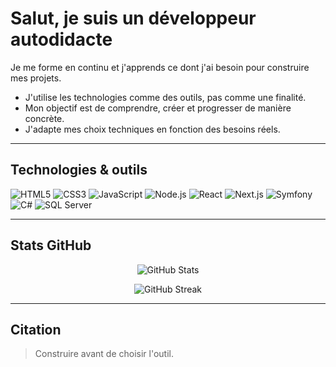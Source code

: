 # Salut, je suis un développeur autodidacte

Je me forme en continu et j'apprends ce dont j'ai besoin pour construire mes projets.

- J'utilise les technologies comme des outils, pas comme une finalité.
- Mon objectif est de comprendre, créer et progresser de manière concrète.
- J'adapte mes choix techniques en fonction des besoins réels.

---

## Technologies & outils

![HTML5](https://img.shields.io/badge/HTML5-E34F26?style=for-the-badge&logo=html5&logoColor=white)
![CSS3](https://img.shields.io/badge/CSS3-1572B6?style=for-the-badge&logo=css3&logoColor=white)
![JavaScript](https://img.shields.io/badge/JavaScript-F7DF1E?style=for-the-badge&logo=javascript&logoColor=black)
![Node.js](https://img.shields.io/badge/Node.js-339933?style=for-the-badge&logo=nodedotjs&logoColor=white)
![React](https://img.shields.io/badge/React-61DAFB?style=for-the-badge&logo=react&logoColor=black)
![Next.js](https://img.shields.io/badge/Next.js-000000?style=for-the-badge&logo=nextdotjs&logoColor=white)
![Symfony](https://img.shields.io/badge/Symfony-000000?style=for-the-badge&logo=symfony&logoColor=white)
![C#](https://img.shields.io/badge/C%23-239120?style=for-the-badge&logo=c-sharp&logoColor=white)
![SQL Server](https://img.shields.io/badge/SQL%20Server-CC2927?style=for-the-badge&logo=microsoftsqlserver&logoColor=white)

---

## Stats GitHub

<p align="center">
  <img src="https://github-readme-stats.vercel.app/api?username=bouboumael&show_icons=true&theme=default" alt="GitHub Stats" />
</p>

<p align="center">
  <img src="https://github-readme-streak-stats.herokuapp.com/?user=bouboumael&theme=default" alt="GitHub Streak" />
</p>

---

## Citation

> Construire avant de choisir l'outil.
